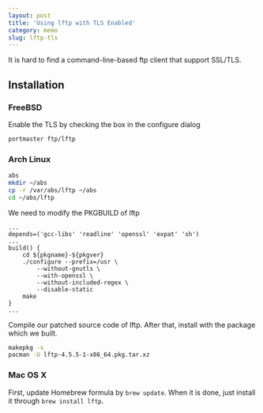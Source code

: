 ```yaml
---
layout: post
title: 'Using lftp with TLS Enabled'
category: memo
slug: lftp-tls
---
```

It is hard to find a command-line-based ftp client that support SSL/TLS.

## Installation

### FreeBSD

Enable the TLS by checking the box in the configure dialog

```bash
portmaster ftp/lftp
```

### Arch Linux

```bash
abs
mkdir ~/abs
cp -r /var/abs/lftp ~/abs
cd ~/abs/lftp
```

We need to modify the PKGBUILD of lftp

```text
...
depends=('gcc-libs' 'readline' 'openssl' 'expat' 'sh')
...
build() {
    cd ${pkgname}-${pkgver}
    ./configure --prefix=/usr \
        --without-gnutls \
        --with-openssl \
        --without-included-regex \
        --disable-static
    make
}
...
```

Compile our patched source code of lftp. After that, install with the package
which we built.

```bash
makepkg -s
pacman -U lftp-4.5.5-1-x86_64.pkg.tar.xz
```

### Mac OS X

First, update Homebrew formula by `brew update`. When it is done, just
install it through `brew install lftp`.

